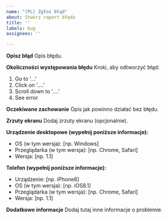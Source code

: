 ```yaml
---
name: "(PL) Zgłoś błąd"
about: Stwórz raport błędu
title: ''
labels: bug
assignees: ''

---
```


**Opisz błąd**
Opis błędu.

**Okoliczności występowania błędu**
Kroki, aby odtworzyć błąd:
1. Go to '...'
2. Click on '....'
3. Scroll down to '....'
4. See error

**Oczekiwane zachowanie**
Opis jak powinno działać bez błędu.

**Zrzuty ekranu**
Dodaj zrzuty ekranu (opcjonalnie).

**Urządzenie desktopowe (wypełnij poniższe informacje):**
 - OS (w tym wersja): [np. Windows]
 - Przeglądarka (w tym wersja): [np. Chrome, Safari]
 - Wersja: [np. 1.1]

**Telefon (wypełnij poniższe informacje):**
 - Urządzenie: [np. iPhone6]
 - OS (w tym wersja): [np. iOS8.1]
 - Przeglądarka (w tym wersja): [np. Chrome, Safari]
 - Wersja: [np. 1.1]

**Dodatkowe informacje**
Dodaj tutaj inne informacje o problemie.
